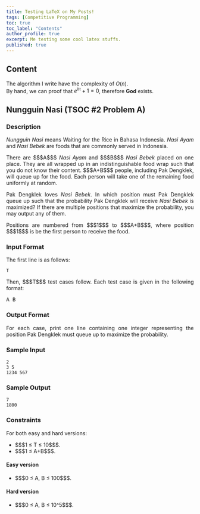 ```yaml
---
title: Testing LaTeX on My Posts!
tags: [Competitive Programming]
toc: true
toc_label: "Contents"
author_profile: true
excerpt: Me testing some cool latex stuffs.
published: true
---
```


## Content

The algorithm I write have the complexity of $O(n)$.  
By hand, we can proof that $e^{i\pi}+1 = 0$, therefore **God** exists.

## Nungguin Nasi (TSOC #2 Problem A)

<h3 id="description" style="text-align: justify;">Description</h3>

<p style="text-align: justify;"><em>Nungguin Nasi</em> means Waiting for the Rice in Bahasa Indonesia.<em> Nasi Ayam</em> and <em>Nasi Bebek</em> are foods that are commonly served in Indonesia.</p>

<p style="text-align: justify;">There are $$$A$$$ <em>Nasi Ayam</em> and $$$B$$$ <em>Nasi Bebek</em> placed on one place. They are all wrapped up in an indistinguishable food wrap such that you do not know their content. $$$A+B$$$ people, including Pak Dengklek, will queue up for the food. Each person will take one of the remaining food uniformly at random.</p>

<p style="text-align: justify;">Pak Dengklek loves <em>Nasi Bebek</em>. In which position must Pak Dengklek queue up such that the probability Pak Dengklek will receive <em>Nasi Bebek</em> is maximized? If there are multiple positions that maximize the probability, you may output any of them.</p>

<p style="text-align: justify;">Positions are numbered from $$$1$$$ to $$$A+B$$$, where position $$$1$$$ is be the first person to receive the food.</p>

<h3 id="input-format" style="text-align: justify;">Input Format</h3>

<p style="text-align: justify;">The first line is as follows:</p>

<pre style="text-align: justify;">
<code><span class="hljs-attribute">T</span>
</code></pre>

<p style="text-align: justify;">Then, $$$T$$$ test cases follow. Each test case is given in the following format:</p>

<pre style="text-align: justify;">
A B
</pre>

<h3 id="output-format" style="text-align: justify;">Output Format</h3>

<p style="text-align: justify;">For each case, print one line containing one integer representing the position Pak Dengklek must queue up to maximize the probability.</p>

<h3 id="sample-input" style="text-align: justify;">Sample Input</h3>

<pre style="text-align: justify;">
<code><span class="hljs-number">2</span>
<span class="hljs-symbol">3 </span><span class="hljs-number">5</span>
<span class="hljs-symbol">1234 </span><span class="hljs-number">567</span>
</code></pre>

<h3 id="sample-output" style="text-align: justify;">Sample Output</h3>

<pre style="text-align: justify;">
<code><span class="hljs-number">7</span>
<span class="hljs-number">1800</span>
</code></pre>

<h3 id="constraints" style="text-align: justify;">Constraints</h3>

<p style="text-align: justify;">For both easy and hard versions:</p>

<ul>
	<li style="text-align: justify;">$$$1 &le; T &le; 10$$$.</li>
	<li style="text-align: justify;">$$$1 &le; A+B$$$.</li>
</ul>

<h4 id="easy-version" style="text-align: justify;">Easy version</h4>

<ul>
	<li style="text-align: justify;">$$$0 &le; A, B &le; 100$$$.</li>
</ul>

<h4 id="hard-version" style="text-align: justify;">Hard version</h4>

<ul>
	<li style="text-align: justify;">$$$0 &le; A, B &le; 10^5$$$.</li>
</ul>
